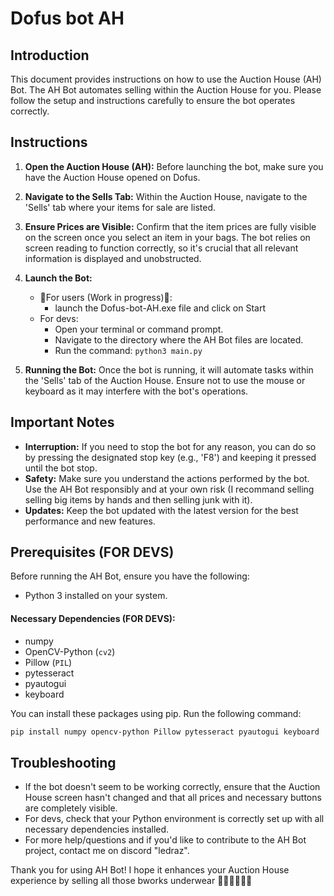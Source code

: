 # Dofus bot AH

## Introduction
This document provides instructions on how to use the Auction House (AH) Bot. The AH Bot automates selling within the Auction House for you. Please follow the setup and instructions carefully to ensure the bot operates correctly.

## Instructions

1. **Open the Auction House (AH):** Before launching the bot, make sure you have the Auction House opened on Dofus.

2. **Navigate to the Sells Tab:** Within the Auction House, navigate to the 'Sells' tab where your items for sale are listed.

3. **Ensure Prices are Visible:** Confirm that the item prices are fully visible on the screen once you select an item in your bags. The bot relies on screen reading to function correctly, so it's crucial that all relevant information is displayed and unobstructed.

4. **Launch the Bot:**
   - 🚧For users (Work in progress)🚧:
      - launch the Dofus-bot-AH.exe file and click on Start 
   - For devs:
      - Open your terminal or command prompt.
      - Navigate to the directory where the AH Bot files are located.
      - Run the command: `python3 main.py`

6. **Running the Bot:** Once the bot is running, it will automate tasks within the 'Sells' tab of the Auction House. Ensure not to use the mouse or keyboard as it may interfere with the bot's operations.

## Important Notes

- **Interruption:** If you need to stop the bot for any reason, you can do so by pressing the designated stop key (e.g., 'F8') and keeping it pressed until the bot stop.
- **Safety:** Make sure you understand the actions performed by the bot. Use the AH Bot responsibly and at your own risk (I recommand selling selling big items by hands and then selling junk with it).
- **Updates:** Keep the bot updated with the latest version for the best performance and new features.

## Prerequisites (FOR DEVS)
Before running the AH Bot, ensure you have the following:
- Python 3 installed on your system.

#### Necessary Dependencies (FOR DEVS):

- numpy
- OpenCV-Python (`cv2`)
- Pillow (`PIL`)
- pytesseract
- pyautogui
- keyboard

You can install these packages using pip. Run the following command:

```bash
pip install numpy opencv-python Pillow pytesseract pyautogui keyboard
```
## Troubleshooting

- If the bot doesn't seem to be working correctly, ensure that the Auction House screen hasn't changed and that all prices and necessary buttons are completely visible.
- For devs, check that your Python environment is correctly set up with all necessary dependencies installed.
- For more help/questions and if you'd like to contribute to the AH Bot project, contact me on discord "ledraz".


Thank you for using AH Bot! I hope it enhances your Auction House experience by selling all those bworks underwear 🤙🏻🤙🏻🤙🏻

